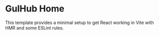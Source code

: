 # GulHub Home

This template provides a minimal setup to get React working in Vite with HMR and some ESLint rules.


